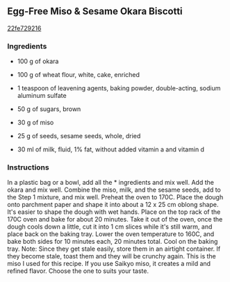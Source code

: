 ## Egg-Free Miso & Sesame Okara Biscotti

[22fe729216](https://cookpad.com/us/recipes/144781-egg-free-miso-sesame-okara-biscotti)

### Ingredients

 - 100 g of okara

 - 100 g of wheat flour, white, cake, enriched

 - 1 teaspoon of leavening agents, baking powder, double-acting, sodium aluminum sulfate

 - 50 g of sugars, brown

 - 30 g of miso

 - 25 g of seeds, sesame seeds, whole, dried

 - 30 ml of milk, fluid, 1% fat, without added vitamin a and vitamin d

### Instructions

In a plastic bag or a bowl, add all the * ingredients and mix well. Add the okara and mix well. Combine the miso, milk, and the sesame seeds, add to the Step 1 mixture, and mix well. Preheat the oven to 170C. Place the dough onto parchment paper and shape it into about a 12 x 25 cm oblong shape. It's easier to shape the dough with wet hands. Place on the top rack of the 170C oven and bake for about 20 minutes. Take it out of the oven, once the dough cools down a little, cut it into 1 cm slices while it's still warm, and place back on the baking tray. Lower the oven temperature to 160C, and bake both sides for 10 minutes each, 20 minutes total. Cool on the baking tray. Note: Since they get stale easily, store them in an airtight container. If they become stale, toast them and they will be crunchy again. This is the miso I used for this recipe. If you use Saikyo miso, it creates a mild and refined flavor. Choose the one to suits your taste.